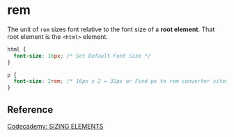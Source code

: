 # rem

The unit of `rem` sizes font relative to the font size of a **root element**. That root element is the `<html>` element.

```css
html {
  font-size: 16px; /* Set Default Font Size */
}

p {
  font-size: 2rem; /* 16px x 2 = 32px or Find px to rem converter sites */
}
```

## Reference

[Codecademy: SIZING ELEMENTS](www.codecademy.com)
